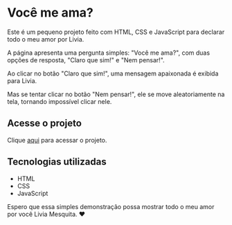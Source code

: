 # Você me ama?

Este é um pequeno projeto feito com HTML, CSS e JavaScript para declarar todo o meu amor por Livia.

A página apresenta uma pergunta simples: "Você me ama?", com duas opções de resposta, "Claro que sim!" e "Nem pensar!".

Ao clicar no botão "Claro que sim!", uma mensagem apaixonada é exibida para Livia.

Mas se tentar clicar no botão "Nem pensar!", ele se move aleatoriamente na tela, tornando impossível clicar nele.

## Acesse o projeto

Clique [aqui](https://paulo-mesquita.github.io/Livia/) para acessar o projeto.

## Tecnologias utilizadas

- HTML
- CSS
- JavaScript

Espero que essa simples demonstração possa mostrar todo o meu amor por você Livia Mesquita. ❤️
